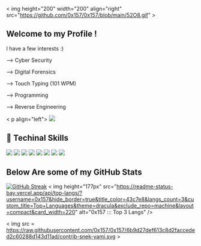 < img height="200" width="200" align="right" src="https://github.com/0x157/0x157/blob/main/52O8.gif" > 

## Welcome to my Profile !   

I have a few interests :)

--> Cyber Security

--> Digital Forensics 

--> Touch Typing (101 WPM)

--> Programming 

--> Reverse Engineering 

< p align="left"> <img src="https://komarev.com/ghpvc/?username=0x157-dev&label=Profile%20views&color=ba241c&style=flat" /> </p>

## 💾 Techinal Skills

<img src="https://img.shields.io/badge/-Python-f7e80c?logo=Python&logoColor=0d0d0d">  <img src="https://img.shields.io/badge/-C++-00599C?logo=Cplusplus&logoColor=0d0d0d">  <img src="https://img.shields.io/badge/-Linux-557C94?logo=KaliLinux&logoColor=0d0d0d"> <img src="https://img.shields.io/badge/-VS%20Code-007ACC?logo=visualstudiocode&logoColor=0d0d0d">  <img src="https://img.shields.io/badge/-Visual Studio-5C2D91?logo=visualstudio&logoColor=0d0d0d">  <img src="https://img.shields.io/badge/-BASH-4EAA25?logo=gnubash&logoColor=0d0d0d">  <img src="https://img.shields.io/badge/-PyCharm-D22128?logo=pycharm&logoColor=0d0d0d"> <img src="https://img.shields.io/badge/-Windows-bd2341?logo=Windows&logoColor=0d0d0d">

## Below Are some of my GitHub Stats

[![GitHub Streak](https://github-readme-streak-stats.herokuapp.com?user=0x157&theme=dracula)](https://git.io/streak-stats)
< img height="177px" src="https://readme-status-bay.vercel.app/api/top-langs/?username=0x157&hide_border=true&title_color=43c7e8&langs_count=3&custom_title=Top+Languages&theme=dracula&exclude_repo=machine&layout=compact&card_width=220" alt="0x157 ::: Top 3 Langs" /> </a>

< img src = https://raw.githubusercontent.com/0x157/0x157/6b9d27def613c8d2facceded2c60288d143d11ad/contrib-snek-yami.svg >
